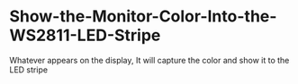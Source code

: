 # Show-the-Monitor-Color-Into-the-WS2811-LED-Stripe
Whatever appears on the display, It will capture the color and show it to the LED stripe
